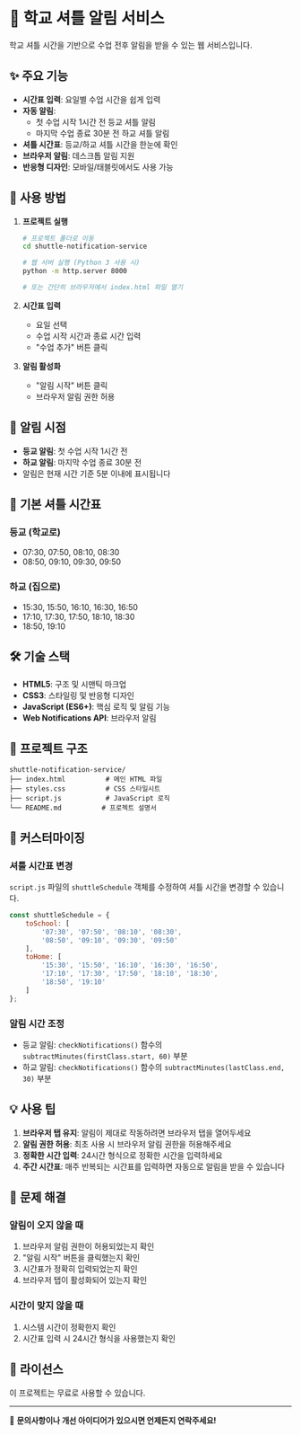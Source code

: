# 🚌 학교 셔틀 알림 서비스

학교 셔틀 시간을 기반으로 수업 전후 알림을 받을 수 있는 웹 서비스입니다.

## ✨ 주요 기능

- **시간표 입력**: 요일별 수업 시간을 쉽게 입력
- **자동 알림**: 
  - 첫 수업 시작 1시간 전 등교 셔틀 알림
  - 마지막 수업 종료 30분 전 하교 셔틀 알림
- **셔틀 시간표**: 등교/하교 셔틀 시간을 한눈에 확인
- **브라우저 알림**: 데스크톱 알림 지원
- **반응형 디자인**: 모바일/태블릿에서도 사용 가능

## 🚀 사용 방법

1. **프로젝트 실행**
   ```bash
   # 프로젝트 폴더로 이동
   cd shuttle-notification-service
   
   # 웹 서버 실행 (Python 3 사용 시)
   python -m http.server 8000
   
   # 또는 간단히 브라우저에서 index.html 파일 열기
   ```

2. **시간표 입력**
   - 요일 선택
   - 수업 시작 시간과 종료 시간 입력
   - "수업 추가" 버튼 클릭

3. **알림 활성화**
   - "알림 시작" 버튼 클릭
   - 브라우저 알림 권한 허용

## 📱 알림 시점

- **등교 알림**: 첫 수업 시작 1시간 전
- **하교 알림**: 마지막 수업 종료 30분 전
- 알림은 현재 시간 기준 5분 이내에 표시됩니다

## 🚌 기본 셔틀 시간표

### 등교 (학교로)
- 07:30, 07:50, 08:10, 08:30
- 08:50, 09:10, 09:30, 09:50

### 하교 (집으로)
- 15:30, 15:50, 16:10, 16:30, 16:50
- 17:10, 17:30, 17:50, 18:10, 18:30
- 18:50, 19:10

## 🛠️ 기술 스택

- **HTML5**: 구조 및 시맨틱 마크업
- **CSS3**: 스타일링 및 반응형 디자인
- **JavaScript (ES6+)**: 핵심 로직 및 알림 기능
- **Web Notifications API**: 브라우저 알림

## 📁 프로젝트 구조

```
shuttle-notification-service/
├── index.html          # 메인 HTML 파일
├── styles.css          # CSS 스타일시트
├── script.js           # JavaScript 로직
└── README.md          # 프로젝트 설명서
```

## 🔧 커스터마이징

### 셔틀 시간표 변경
`script.js` 파일의 `shuttleSchedule` 객체를 수정하여 셔틀 시간을 변경할 수 있습니다.

```javascript
const shuttleSchedule = {
    toSchool: [
        '07:30', '07:50', '08:10', '08:30', 
        '08:50', '09:10', '09:30', '09:50'
    ],
    toHome: [
        '15:30', '15:50', '16:10', '16:30', '16:50',
        '17:10', '17:30', '17:50', '18:10', '18:30',
        '18:50', '19:10'
    ]
};
```

### 알림 시간 조정
- 등교 알림: `checkNotifications()` 함수의 `subtractMinutes(firstClass.start, 60)` 부분
- 하교 알림: `checkNotifications()` 함수의 `subtractMinutes(lastClass.end, 30)` 부분

## 💡 사용 팁

1. **브라우저 탭 유지**: 알림이 제대로 작동하려면 브라우저 탭을 열어두세요
2. **알림 권한 허용**: 최초 사용 시 브라우저 알림 권한을 허용해주세요
3. **정확한 시간 입력**: 24시간 형식으로 정확한 시간을 입력하세요
4. **주간 시간표**: 매주 반복되는 시간표를 입력하면 자동으로 알림을 받을 수 있습니다

## 🐛 문제 해결

### 알림이 오지 않을 때
1. 브라우저 알림 권한이 허용되었는지 확인
2. "알림 시작" 버튼을 클릭했는지 확인
3. 시간표가 정확히 입력되었는지 확인
4. 브라우저 탭이 활성화되어 있는지 확인

### 시간이 맞지 않을 때
1. 시스템 시간이 정확한지 확인
2. 시간표 입력 시 24시간 형식을 사용했는지 확인

## 📄 라이선스

이 프로젝트는 무료로 사용할 수 있습니다.

---

💬 **문의사항이나 개선 아이디어가 있으시면 언제든지 연락주세요!**
